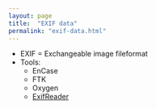```yaml
---
layout: page
title:  "EXIF data"
permalink: "exif-data.html"
---
```


* EXIF = Exchangeable image fileformat
* Tools:
    * EnCase
    * FTK
    * Oxygen
    * [ExifReader](https://exif-reader.en.softonic.com/)
